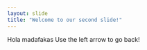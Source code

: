 ```yaml
---
layout: slide
title: "Welcome to our second slide!"
---
```

Hola madafakas
Use the left arrow to go back!
